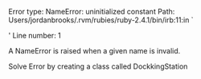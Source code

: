 Error type: NameError: uninitialized constant
Path: Users/jordanbrooks/.rvm/rubies/ruby-2.4.1/bin/irb:11:in `<main>'
Line number: 1 

A NameError is raised when a given name is invalid.

Solve Error by creating a class called DockkingStation